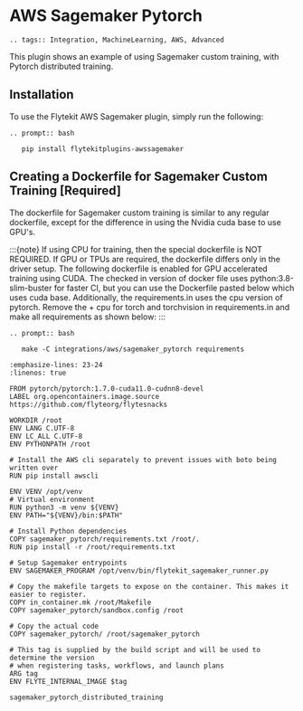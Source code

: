 # AWS Sagemaker Pytorch

```{eval-rst}
.. tags:: Integration, MachineLearning, AWS, Advanced
```

This plugin shows an example of using Sagemaker custom training, with Pytorch distributed training.

## Installation

To use the Flytekit AWS Sagemaker plugin, simply run the following:

```{eval-rst}
.. prompt:: bash

   pip install flytekitplugins-awssagemaker

```

## Creating a Dockerfile for Sagemaker Custom Training \[Required\]

The dockerfile for Sagemaker custom training is similar to any regular dockerfile, except for the difference in using the Nvidia cuda base to use GPU's.

:::{note}
If using CPU for training, then the special dockerfile is NOT REQUIRED. If GPU or TPUs are required, the dockerfile differs only in the driver setup. The following dockerfile is enabled for GPU accelerated training using CUDA.
The checked in version of docker file uses python:3.8-slim-buster for faster CI, but you can use the Dockerfile pasted below which uses cuda base.
Additionally, the requirements.in uses the cpu version of pytorch. Remove the + cpu for torch and torchvision in requirements.in and make all requirements as shown below:
:::

```{eval-rst}
.. prompt:: bash

   make -C integrations/aws/sagemaker_pytorch requirements

```

```{code-block} docker
:emphasize-lines: 23-24
:linenos: true

FROM pytorch/pytorch:1.7.0-cuda11.0-cudnn8-devel
LABEL org.opencontainers.image.source https://github.com/flyteorg/flytesnacks

WORKDIR /root
ENV LANG C.UTF-8
ENV LC_ALL C.UTF-8
ENV PYTHONPATH /root

# Install the AWS cli separately to prevent issues with boto being written over
RUN pip install awscli

ENV VENV /opt/venv
# Virtual environment
RUN python3 -m venv ${VENV}
ENV PATH="${VENV}/bin:$PATH"

# Install Python dependencies
COPY sagemaker_pytorch/requirements.txt /root/.
RUN pip install -r /root/requirements.txt

# Setup Sagemaker entrypoints
ENV SAGEMAKER_PROGRAM /opt/venv/bin/flytekit_sagemaker_runner.py

# Copy the makefile targets to expose on the container. This makes it easier to register.
COPY in_container.mk /root/Makefile
COPY sagemaker_pytorch/sandbox.config /root

# Copy the actual code
COPY sagemaker_pytorch/ /root/sagemaker_pytorch

# This tag is supplied by the build script and will be used to determine the version
# when registering tasks, workflows, and launch plans
ARG tag
ENV FLYTE_INTERNAL_IMAGE $tag
```

```{auto-examples-toc}
sagemaker_pytorch_distributed_training
```
